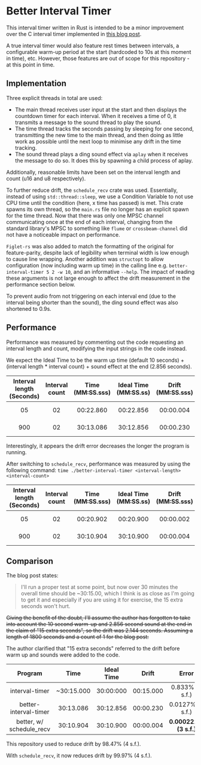 # Better Interval Timer

This interval timer written in Rust is intended to be a minor improvement over the C interval timer implemented in [this blog post](https://blog.snowvall.xyz/posts/06-02-2021-C-Timings.html).

A true interval timer would also feature rest times between intervals, a configurable warm-up period at the start (hardcoded to 10s at this moment in time), etc. However, those features are out of scope for this repository - at this point in time.

## Implementation

Three explicit threads in total are used:

- The main thread receives user input at the start and then displays the countdown timer for each interval. When it receives a time of 0, it transmits a message to the sound thread to play the sound.
- The time thread tracks the seconds passing by sleeping for one second, transmitting the new time to the main thread, and then doing as little work as possible until the next loop to minimise any drift in the time tracking.
- The sound thread plays a ding sound effect via `aplay` when it receives the message to do so. It does this by spawning a child process of aplay.

Additionally, reasonable limits have been set on the interval length and count (u16 and u8 respectively).

To further reduce drift, the `schedule_recv` crate was used. Essentially, instead of using `std::thread::sleep`, we use a Condition Variable to not use CPU time until the condition (here, x time has passed) is met. This crate spawns its own thread, so the `main.rs` file no longer has an explicit spawn for the time thread. Now that there was only one MPSC channel communicating once at the end of each interval, changing from the standard library's MPSC to something like `flume` or `crossbeam-channel` did not have a noticeable impact on performance.

`Figlet-rs` was also added to match the formatting of the original for feature-parity, despite lack of legibility when terminal width is low enough to cause line wrapping. Another addition was `structopt` to allow configuration (now including warm up time) in the calling line e.g. `better-interval-timer 5 2 -w 10`, and an informative `--help`. The impact of reading these arguments is not large enough to affect the drift measurement in the performance section below.

To prevent audio from not triggering on each interval end (due to the interval being shorter than the sound), the ding sound effect was also shortened to 0.9s.

## Performance

Performance was measured by commenting out the code requesting an interval length and count, modifying the input strings in the code instead.

We expect the Ideal Time to be the warm up time (default 10 seconds) + (interval length * interval count) + sound effect at the end (2.856 seconds).

| Interval length (Seconds) | Interval count | Time (MM:SS.sss) | Ideal Time (MM:SS.ss) | Drift (MM:SS.sss) |       Error (%)       |
| :-----------------------: | :------------: | :--------------: | :-------------------: | :---------------: | :-------------------: |
|            05             |       02       |    00:22.860     |       00:22.856       |     00:00.004     |   0.0175% (3 s.f.)    |
|           900             |       02       |    30:13.086     |       30:12.856       |     00:00.230     | **0.0127% (3 s.f.)**  |

Interestingly, it appears the drift error decreases the longer the program is running.

After switching to `schedule_recv`, performance was measured by using the following command: `time ./better-interval-timer <interval-length> <interval-count>`

| Interval length (Seconds) | Interval count | Time (MM:SS.sss) | Ideal Time (MM:SS.ss) | Drift (MM:SS.sss) |        Error (%)        |
| :-----------------------: | :------------: | :--------------: | :-------------------: | :---------------: | :---------------------: |
|            05             |       02       |    00:20.902     |       00:20.900       |     00:00.002     |   0.00957% (3 s.f.)     |
|           900             |       02       |    30:10.904     |       30:10.900       |     00:00.004     | **0.000221% (3 s.f.)**  |

## Comparison

The blog post states:

> I'll run a proper test at some point, but now over 30 minutes the overall time should be ~30:15.00, which I think is as close as I'm going to get it and especially if you are using it for exercise, the 15 extra seconds won't hurt.

~~Giving the benefit of the doubt, I'll assume the author has forgotten to take into account the 10 second warm-up and 2.856 second sound at the end in the claim of "15 extra seconds", so the drift was 2.144 seconds. Assuming a length of 1800 seconds and a count of 1 for the blog post:~~

The author clarified that "15 extra seconds" referred to the drift before warm up and sounds were added to the code.

|         Program          |    Time    | Ideal Time  |   Drift   |         Error          |
| :----------------------: | :--------: | :---------: | :-------: | :--------------------: |
|      interval-timer      | ~30:15.000 |  30:00:000  | 00:15.000 |   0.833% (3 s.f.)      |
|  better-interval-timer   |  30:13.086 |  30:12.856  | 00:00.230 |   0.0127% (3 s.f.)     |
| better, w/ schedule_recv |  30:10.904 |  30:10.900  | 00:00.004 | **0.000221% (3 s.f.)** |

This repository used to reduce drift by 98.47% (4 s.f.).

With `schedule_recv`, it now reduces drift by 99.97% (4 s.f.).
